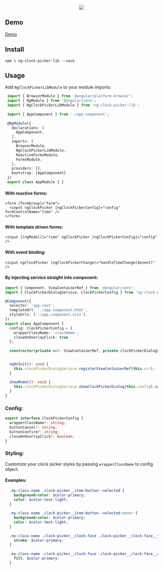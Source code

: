 <p align="center">
  <img src="https://media.giphy.com/media/65K5OtNGknogxzoYsf/giphy.gif">
</p>


## Demo 

[Demo](http://jedrzejiwanicki.github.io/ng-clockpicker)

## Install

`npm i ng-clock-picker-lib --save`


## Usage

Add `NgClockPickerLibModule` to your module imports:

```typescript
 import { BrowserModule } from '@angular/platform-browser';
 import { NgModule } from '@angular/core';
 import { NgClockPickerLibModule } from 'ng-clock-picker-lib';
 
 import { AppComponent } from './app.component';
 
 @NgModule({
   declarations: [
     AppComponent,
   ],
   imports: [
     BrowserModule,
     NgClockPickerLibModule,
     ReactiveFormsModule,
     FormsModule,
   ],
   providers: [],
   bootstrap: [AppComponent]
 })
 export class AppModule { }

```

#### With reactive forms:
```angular2html
<form [formGroup]="form">
  <input ngClockPicker [ngClockPickerConfig]="config" formControlName="time" />
</form>
```

#### With template driven forms:
```angular2html
<input [(ngModel)]="time" ngClockPicker [ngClockPickerConfig]="config" />
```

#### With event binding:
```angular2html
<input ngClockPicker (ngClockPickerChange)="handleTimeChange($event)" />
```

#### By injecting service straight into component:

```typescript
import { Component, ViewContainerRef } from '@angular/core';
import { ClockPickerDialogService, ClockPickerConfig } from 'ng-clock-picker-lib';

@Component({
  selector: 'app-root',
  templateUrl: './app.component.html',
  styleUrls: ['./app.component.scss'],
})
export class AppComponent {
  config: ClockPickerConfig = { 
    wrapperClassName: 'className', 
    closeOnOverlayClick: true 
  };
  
  constructor(private vcr: ViewContainerRef, private clockPickerDialogService: ClockPickerDialogService) {}
  

  ngOnInit(): void {
    this.clockPickerDialogService.registerViewContainerRef(this.vcr);
  }
  
  showModal(): void {
    this.clockPickerDialogService.showClockPickerDialog(this.config).subscribe((time: string) => console.log(time))
  }
}

```

### Config:
```typescript
export interface ClockPickerConfig {
  wrapperClassName?: string;
  buttonCancel?: string;
  buttonConfirm?: string;
  closeOnOverlayClick?: boolean;
}
```

### Styling:

Customize your clock picker styles by passing `wrapperClassName` to config object.

#### Examples:

```scss
  .my-class-name .clock-picker__item-button--selected {
    background-color: $color-primary;
    color: $color-text-light;
  }
  
  .my-class-name .clock-picker__item-button--selected:hover {
    background-color: $color-primary;
    color: $color-text-light;
  }
  
  .my-class-name .clock-picker__clock-face .clock-picker__clock-face__tick {
    stroke: $color-primary;
  }
  
  .my-class-name .clock-picker__clock-face .clock-picker__clock-face__center {
    fill: $color-primary;
  }

```
